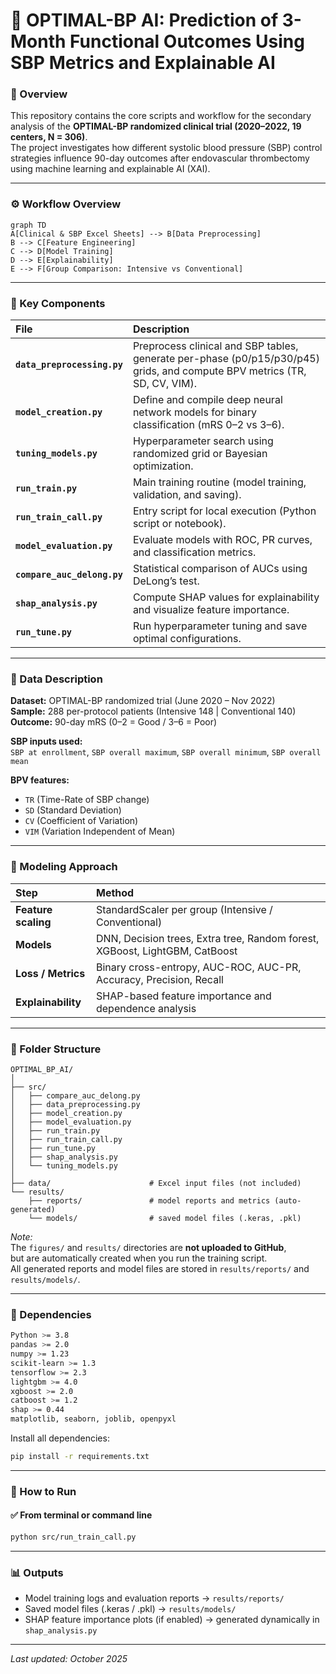 # 🧠 OPTIMAL-BP AI: Prediction of 3-Month Functional Outcomes Using SBP Metrics and Explainable AI

### 📖 Overview
This repository contains the core scripts and workflow for the secondary analysis of the **OPTIMAL-BP randomized clinical trial (2020–2022, 19 centers, N = 306)**.  
The project investigates how different systolic blood pressure (SBP) control strategies influence 90-day outcomes after endovascular thrombectomy using machine learning and explainable AI (XAI).

---

### ⚙️ Workflow Overview
```mermaid
graph TD
A[Clinical & SBP Excel Sheets] --> B[Data Preprocessing]
B --> C[Feature Engineering]
C --> D[Model Training]
D --> E[Explainability]
E --> F[Group Comparison: Intensive vs Conventional]
```

---

### 🧩 Key Components
| File | Description |
|:--|:--|
| **`data_preprocessing.py`** | Preprocess clinical and SBP tables, generate per-phase (p0/p15/p30/p45) grids, and compute BPV metrics (TR, SD, CV, VIM). |
| **`model_creation.py`** | Define and compile deep neural network models for binary classification (mRS 0–2 vs 3–6). |
| **`tuning_models.py`** | Hyperparameter search using randomized grid or Bayesian optimization. |
| **`run_train.py`** | Main training routine (model training, validation, and saving). |
| **`run_train_call.py`** | Entry script for local execution (Python script or notebook). |
| **`model_evaluation.py`** | Evaluate models with ROC, PR curves, and classification metrics. |
| **`compare_auc_delong.py`** | Statistical comparison of AUCs using DeLong’s test. |
| **`shap_analysis.py`** | Compute SHAP values for explainability and visualize feature importance. |
| **`run_tune.py`** | Run hyperparameter tuning and save optimal configurations. |

---

### 🧬 Data Description
**Dataset:** OPTIMAL-BP randomized trial (June 2020 – Nov 2022)  
**Sample:** 288 per-protocol patients (Intensive 148 | Conventional 140)  
**Outcome:** 90-day mRS (0–2 = Good / 3–6 = Poor)  

**SBP inputs used:**  
`SBP at enrollment`, `SBP overall maximum`, `SBP overall minimum`, `SBP overall mean`  

**BPV features:**  
- `TR` (Time-Rate of SBP change)  
- `SD` (Standard Deviation)  
- `CV` (Coefficient of Variation)  
- `VIM` (Variation Independent of Mean)

---

### 🧮 Modeling Approach
| Step | Method |
|:--|:--|
| **Feature scaling** | StandardScaler per group (Intensive / Conventional) |
| **Models** | DNN, Decision trees, Extra tree, Random forest, XGBoost, LightGBM, CatBoost |
| **Loss / Metrics** | Binary cross-entropy, AUC-ROC, AUC-PR, Accuracy, Precision, Recall |
| **Explainability** | SHAP-based feature importance and dependence analysis |

---

### 📂 Folder Structure
```
OPTIMAL_BP_AI/
│
├── src/
│   ├── compare_auc_delong.py
│   ├── data_preprocessing.py
│   ├── model_creation.py
│   ├── model_evaluation.py
│   ├── run_train.py
│   ├── run_train_call.py
│   ├── run_tune.py
│   ├── shap_analysis.py
│   └── tuning_models.py
│
├── data/                      # Excel input files (not included)
└── results/
    ├── reports/               # model reports and metrics (auto-generated)
    └── models/                # saved model files (.keras, .pkl)
```

*Note:*  
The `figures/` and `results/` directories are **not uploaded to GitHub**,  
but are automatically created when you run the training script.  
All generated reports and model files are stored in `results/reports/` and `results/models/`.

---

### 🧰 Dependencies
```bash
Python >= 3.8
pandas >= 2.0
numpy >= 1.23
scikit-learn >= 1.3
tensorflow >= 2.3
lightgbm >= 4.0
xgboost >= 2.0
catboost >= 1.2
shap >= 0.44
matplotlib, seaborn, joblib, openpyxl
```

Install all dependencies:
```bash
pip install -r requirements.txt
```

---

### 🚀 How to Run

#### ✅ From terminal or command line
```bash
python src/run_train_call.py
```

---

### 📊 Outputs
- Model training logs and evaluation reports → `results/reports/`
- Saved model files (.keras / .pkl) → `results/models/`
- SHAP feature importance plots (if enabled) → generated dynamically in `shap_analysis.py`

---

*Last updated: October 2025*
